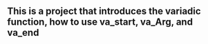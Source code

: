 <h2>This is a project that introduces the variadic function, how to use va_start, va_Arg, and va_end</h2>

